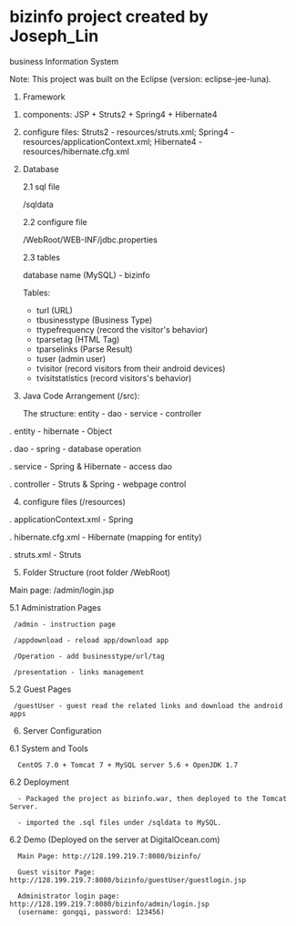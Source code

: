# bizinfo project created by Joseph_Lin
business Information System

Note:
This project was built on the Eclipse (version: eclipse-jee-luna).

1. Framework

1) components: JSP + Struts2 + Spring4 + Hibernate4

2) configure files: Struts2 - resources/struts.xml;
                    Spring4 - resources/applicationContext.xml;
                    Hibernate4 - resources/hibernate.cfg.xml

2. Database

   2.1 sql file
   
	/sqldata
	
   2.2 configure file
   
	/WebRoot/WEB-INF/jdbc.properties
	
   2.3 tables
   
	database name (MySQL) - bizinfo
	
	Tables:
	
	- turl (URL)
	- tbusinesstype (Business Type)
	- ttypefrequency (record the visitor's behavior)
	- tparsetag (HTML Tag)
	- tparselinks (Parse Result)
	- tuser (admin user)
	- tvisitor (record visitors from their android devices)
	- tvisitstatistics (record visitors's behavior)
	
3. Java Code Arrangement (/src):

   The structure: entity - dao - service - controller
   
 . entity - hibernate - Object
 
 . dao - spring - database operation
 
 . service - Spring & Hibernate - access dao
 
 . controller - Struts & Spring - webpage control

4. configure files (/resources)

 . applicationContext.xml - Spring
 
 . hibernate.cfg.xml - Hibernate (mapping for entity)
 
 . struts.xml - Struts

5. Folder Structure (root folder /WebRoot)

 Main page: /admin/login.jsp
 
 5.1 Administration Pages
 
     /admin - instruction page
     
     /appdownload - reload app/download app
     
     /Operation - add businesstype/url/tag
     
     /presentation - links management

 5.2 Guest Pages
 
     /guestUser - guest read the related links and download the android apps

6. Server Configuration
   
  6.1 System and Tools

      CentOS 7.0 + Tomcat 7 + MySQL server 5.6 + OpenJDK 1.7

  6.2 Deployment
  
      - Packaged the project as bizinfo.war, then deployed to the Tomcat Server.
      
      - imported the .sql files under /sqldata to MySQL.

  6.2 Demo (Deployed on the server at DigitalOcean.com)
  
      Main Page: http://128.199.219.7:8080/bizinfo/
      
      Guest visitor Page: http://128.199.219.7:8080/bizinfo/guestUser/guestlogin.jsp
      
      Administrator login page: http://128.199.219.7:8080/bizinfo/admin/login.jsp 
      (username: gongqi, password: 123456)


